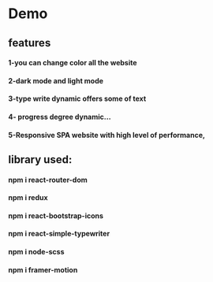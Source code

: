 # Demo

## features

#### 1-you can change color all the website

#### 2-dark mode and light mode

#### 3-type write dynamic offers some of text

#### 4- progress degree dynamic...

#### 5-Responsive SPA website with high level of performance,

## library used:

#### npm i react-router-dom

#### npm i redux

#### npm i react-bootstrap-icons

#### npm i react-simple-typewriter

#### npm i node-scss

#### npm i framer-motion
